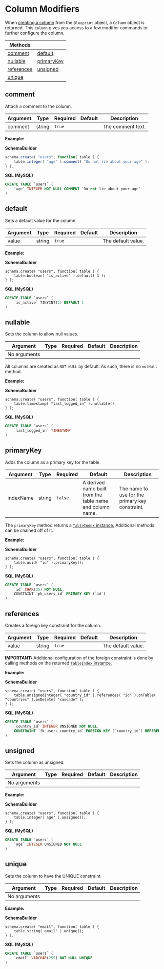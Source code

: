 # Column Modifiers

When [creating a column](/schema/fields.md) from the `Blueprint` object, a `Column` object is returned.  This `column` gives you access to a few modifier commands to further configure the column.

| Methods |  |
| --- | --- |
| [comment](#comment) | [default](#default) |
| [nullable](#nullable) | [primaryKey](#primaryKey) |
| [references](#references) | [unsigned](#unsigned) |
| [unique](#unique) |  |

## comment

Attach a comment to the column.

| Argument | Type | Required | Default | Description |
| --- | --- | --- | --- | --- |
| comment | string | `true` |  | The comment text. |

**Example:**

**SchemaBuilder**

```js
schema.create( "users", function( table ) {
    table.integer( "age" ).comment( "Do not lie about your age" );
} );
```

**SQL \(MySQL\)**

```sql
CREATE TABLE `users` (
    `age` INTEGER NOT NULL COMMENT `Do not lie about your age`
)
```

## default

Sets a default value for the column.

| Argument | Type | Required | Default | Description |
| --- | --- | --- | --- | --- |
| value | string | `true` |  | The default value. |

**Example:**

**SchemaBuilder**

```
schema.create( "users", function( table ) {
    table.boolean( "is_active" ).default( 1 );
} );
```

**SQL \(MySQL\)**

```sql
CREATE TABLE `users` (
    `is_active` TINYINT(1) DEFAULT 1
)
```

## nullable

Sets the column to allow null values.

| Argument | Type | Required | Default | Description |
| --- | --- | --- | --- | --- |
| No arguments |  |  |  |  |

All columns are created as `NOT NULL` by default.  As such, there is no `notNull` method.

**Example:**

**SchemaBuilder**

```
schema.create( "users", function( table ) {
    table.timestamp( "last_logged_in" ).nullable()
} );
```

**SQL \(MySQL\)**

```sql
CREATE TABLE `users` (
    `last_logged_in` TIMESTAMP
)
```

## primaryKey

Adds the column as a primary key for the table.

| Argument | Type | Required | Default | Description |
| --- | --- | --- | --- | --- |
| indexName | string | `false` | A derived name built from the table name and column name. | The name to use for the primary key constraint. |

The `primaryKey` method returns a [`TableIndex` instance.](schema/indexes.md)  Additional methods can be chained off of it.

**Example:**

**SchemaBuilder**

```
schema.create( "users", function( table ) {
    table.uuid( "id" ).primaryKey();
} );
```

**SQL \(MySQL\)**

```sql
CREATE TABLE `users` (
    `id` CHAR(35) NOT NULL,
    CONSTAINT `pk_users_id` PRIMARY KEY (`id`)
)
```

## references

Creates a foreign key constraint for the column.

| Argument | Type | Required | Default | Description |
| --- | --- | --- | --- | --- |
| value | string | `true` |  | The default value. |

**IMPORTANT:** Additional configuration of the foreign constraint is done by calling methods on the returned [`TableIndex` instance.](schema/indexes.md)

**Example:**

**SchemaBuilder**

```
schema.create( "users", function( table ) {
    table.unsignedInteger( "country_id" ).references( "id" ).onTable( "countries" ).onDelete( "cascade" );
} );
```

**SQL \(MySQL\)**

```sql
CREATE TABLE `users` (
    `country_id` INTEGER UNSIGNED NOT NULL,
    CONSTRAINT `fk_users_country_id` FOREIGN KEY (`country_id`) REFERENCES `countries` (`id`) ON UPDATE NO ACTION ON DELETE CASCADE
)
```

## unsigned

Sets the column as unsigned.

| Argument | Type | Required | Default | Description |
| --- | --- | --- | --- | --- |
| No arguments |  |  |  |  |

**Example:**

**SchemaBuilder**

```
schema.create( "users", function( table ) {
    table.integer( age" ).unsigned();
} );
```

**SQL \(MySQL\)**

```sql
CREATE TABLE `users` (
    `age` INTEGER UNSIGNED NOT NULL
)
```

## unique

Sets the column to have the UNIQUE constraint.

| Argument | Type | Required | Default | Description |
| --- | --- | --- | --- | --- |
| No arguments |  |  |  |  |

**Example:**

**SchemaBuilder**

```
schema.create( "email", function( table ) {
    table.string( email" ).unique();
} );
```

**SQL \(MySQL\)**

```sql
CREATE TABLE `users` (
    `email` VARCHAR(255) NOT NULL UNIQUE
)
```



